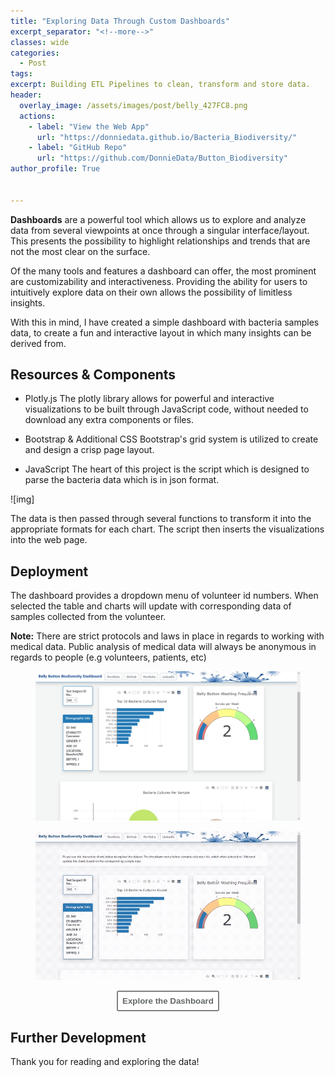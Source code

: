 ```yaml
---
title: "Exploring Data Through Custom Dashboards"
excerpt_separator: "<!--more-->" 
classes: wide
categories:
  - Post
tags:
excerpt: Building ETL Pipelines to clean, transform and store data. 
header:
  overlay_image: /assets/images/post/belly_427FC8.png
  actions:
    - label: "View the Web App" 
      url: "https://donniedata.github.io/Bacteria_Biodiversity/"
    - label: "GitHub Repo"
      url: "https://github.com/DonnieData/Button_Biodiversity"
author_profile: True 

    
---
```

<b>Dashboards</b> are a powerful tool which allows us to explore and analyze data from several viewpoints at once through a singular interface/layout. This presents the possibility to 
highlight relationships and trends that are not the most clear on the surface. 

Of the many tools and features a dashboard can offer, the most prominent are customizability and interactiveness. Providing the ability for users to intuitively explore data on their own allows the possibility of limitless insights. 

With this in mind, I have created a simple dashboard with bacteria samples data, to create a fun and interactive layout in which many insights can be derived from.  

## Resources & Components

- Plotly.js
The plotly library allows for powerful and interactive visualizations to be built through JavaScript code, without needed to download any extra components or files.

- Bootstrap & Additional CSS
Bootstrap's grid system is utilized to create and design a crisp page layout. 

- JavaScript 
The heart of this project is the script which is designed to parse the bacteria data which is in json format.

![img]

The data is then passed through several functions to transform it into the appropriate formats for each chart. 
The script then inserts the visualizations into the web page.


## Deployment 

The dashboard provides a dropdown menu of volunteer id numbers. When selected the table and charts will update with corresponding data of samples collected from the volunteer.



<div class="notice">
<b>Note:</b> There are strict protocols and laws in place in regards to working with medical data. Public analysis of medical data will always be anonymous in regards to people (e.g volunteers, patients, etc)
   </div>
   
<div class="notice">
<figure>
  <a href="/assets/images/post/biodiversity_dash_1.png"><img src="/assets/images/post/biodiversity_dash_1.png"></a>
</figure>
</div>

<div class="notice">
<figure>
  <a href="/assets/images/post/biodiversity_dash_2.gif"><img src="/assets/images/post/biodiversity_dash_2.gif"></a>
</figure>
</div>

<div style="text-align: center"><a href="https://donniedata.github.io/Button_Biodiversity/"><button style="color:#636769; background-color:white; border: 2px solid gray; padding: 7px; border-radius: 3px;" type="button"
onMouseOver="this.style.color='#157198'"
   onMouseOut="this.style.color='#636769'"><b>Explore the Dashboard</b></button></a></div>


## Further Development 

Thank you for reading and exploring the data! 

